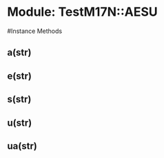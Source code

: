 # Module: TestM17N::AESU
    




#Instance Methods
## a(str) [](#method-i-a)

## e(str) [](#method-i-e)

## s(str) [](#method-i-s)

## u(str) [](#method-i-u)

## ua(str) [](#method-i-ua)

